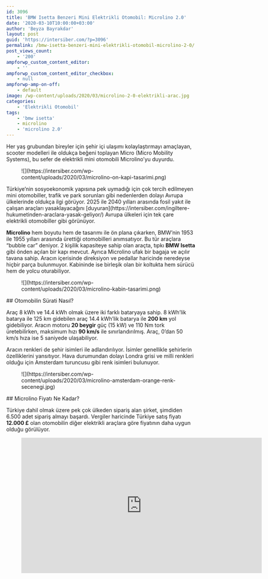 ```yaml
---
id: 3096
title: 'BMW Isetta Benzeri Mini Elektrikli Otomobil: Microlino 2.0'
date: '2020-03-10T10:00:00+03:00'
author: 'Beyza Bayrakdar'
layout: post
guid: 'https://intersiber.com/?p=3096'
permalink: /bmw-isetta-benzeri-mini-elektrikli-otomobil-microlino-2-0/
post_views_count:
    - '200'
ampforwp_custom_content_editor:
    - ''
ampforwp_custom_content_editor_checkbox:
    - null
ampforwp-amp-on-off:
    - default
image: /wp-content/uploads/2020/03/microlino-2-0-elektrikli-arac.jpg
categories:
    - 'Elektrikli Otomobil'
tags:
    - 'bmw isetta'
    - microlino
    - 'microlino 2.0'
---
```


Her yaş grubundan bireyler için şehir içi ulaşımı kolaylaştırmayı amaçlayan, scooter modelleri ile oldukça beğeni toplayan Micro (Micro Mobility Systems), bu sefer de elektrikli mini otomobili Microlino’yu duyurdu.

<figure class="wp-block-image size-large">![](https://intersiber.com/wp-content/uploads/2020/03/microlino-on-kapi-tasarimi.png)</figure>Türkiye’nin sosyoekonomik yapısına pek uymadığı için çok tercih edilmeyen mini otomobiller, trafik ve park sorunları gibi nedenlerden dolayı Avrupa ülkelerinde oldukça ilgi görüyor. 2025 ile 2040 yılları arasında fosil yakıt ile çalışan araçları yasaklayacağını [duyuran](https://intersiber.com/ingiltere-hukumetinden-araclara-yasak-geliyor/) Avrupa ülkeleri için tek çare elektrikli otomobiller gibi görünüyor.

**Microlino** hem boyutu hem de tasarımı ile ön plana çıkarken, BMW’nin 1953 ile 1955 yılları arasında ürettiği otomobilleri anımsatıyor. Bu tür araçlara “bubble car” deniyor. 2 kişilik kapasiteye sahip olan araçta, tıpkı **BMW Isetta** gibi önden açılan bir kapı mevcut. Ayrıca Microlino ufak bir bagaja ve açılır tavana sahip. Aracın içerisinde direksiyon ve pedallar haricinde neredeyse hiçbir parça bulunmuyor. Kabininde ise birleşik olan bir koltukta hem sürücü hem de yolcu oturabiliyor.

<figure class="wp-block-image size-large">![](https://intersiber.com/wp-content/uploads/2020/03/microlino-kabin-tasarimi.png)</figure>## Otomobilin Sürati Nasıl?

Araç 8 kWh ve 14.4 kWh olmak üzere iki farklı bataryaya sahip. 8 kWh’lik batarya ile 125 km gidebilen araç 14.4 kWh’lik batarya ile **200 km** yol gidebiliyor. Aracın motoru **20 beygir** güç (15 kW) ve 110 Nm tork üretebilirken, maksimum hızı **90 km/s** ile sınırlandırılmış. Araç, 0’dan 50 km/s hıza ise 5 saniyede ulaşabiliyor.

Aracın renkleri de şehir isimleri ile adlandırılıyor. İsimler genellikle şehirlerin özelliklerini yansıtıyor. Hava durumundan dolayı Londra grisi ve milli renkleri olduğu için Amsterdam turuncusu gibi renk isimleri bulunuyor.

<figure class="wp-block-image size-large">![](https://intersiber.com/wp-content/uploads/2020/03/microlino-amsterdam-orange-renk-secenegi.jpg)</figure>## Microlino Fiyatı Ne Kadar?

Türkiye dahil olmak üzere pek çok ülkeden sipariş alan şirket, şimdiden 6.500 adet sipariş almayı başardı. Vergiler haricinde Türkiye satış fiyatı **12.000 £** olan otomobilin diğer elektrikli araçlara göre fiyatının daha uygun olduğu görülüyor.

<figure class="wp-block-embed-youtube wp-block-embed is-type-video is-provider-youtube wp-embed-aspect-16-9 wp-has-aspect-ratio"><div class="wp-block-embed__wrapper"><span class="embed-youtube" style="text-align:center; display: block;"><iframe allowfullscreen="true" class="youtube-player" height="360" src="https://www.youtube.com/embed/-n-pzXefQW8?version=3&rel=1&fs=1&autohide=2&showsearch=0&showinfo=1&iv_load_policy=1&wmode=transparent" style="border:0;" width="640"></iframe></span></div></figure>